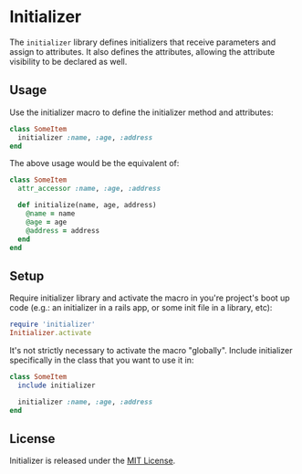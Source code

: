 # Initializer

The `initializer` library defines initializers that receive parameters and assign to attributes. It also defines the attributes, allowing the attribute visibility to be declared as well.

## Usage

Use the initializer macro to define the initializer method and attributes:

```ruby
class SomeItem
  initializer :name, :age, :address
end
```

The above usage would be the equivalent of:

```ruby
class SomeItem
  attr_accessor :name, :age, :address

  def initialize(name, age, address)
    @name = name
    @age = age
    @address = address
  end
end
```

## Setup

Require initializer library and activate the macro in you're project's boot up code (e.g.: an initializer in a rails app, or some init file in a library, etc):

```ruby
require 'initializer'
Initializer.activate
```

It's not strictly necessary to activate the macro "globally". Include initializer specifically in the class that you want to use it in:

```ruby
class SomeItem
  include initializer

  initializer :name, :age, :address
end
```

## License

Initializer is released under the [MIT License](https://github.com/obsidian-btc/initializer/blob/master/MIT-License.txt).
